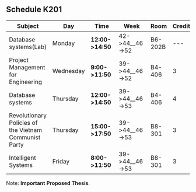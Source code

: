 ## Schedule K201

|Subject          | Day                | Time          |Week       | Room      |Credit        |
|-----------------|--------------------|---------------|-----------|-----------|--------------|
| Database systems(Lab) | Monday       | **12:00->14:50**  | 42->44__46->52|B6-202B| --- |
| Project Management for Engineering | Wednesday | **9:00->11:50** | 39->44__46->52|B4-406| 3 |
| Database systems| Thursday           |  **12:00->14:50** | 39->44__46->53|B4-406| 4 |
| Revolutionary Policies of the Vietnam Communist Party | Thursday  | **15:00->17:50** | 39->44__46->53|B8-301| 3 |
| Intelligent Systems | Friday         | **8:00->11:50**   | 39->44__46->53        | B8-301| 3 |

Note: **Important** **Proposed Thesis**.
